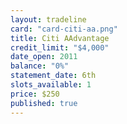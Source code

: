 ```yaml
---
layout: tradeline
card: "card-citi-aa.png"
title: Citi AAdvantage
credit_limit: "$4,000"
date_open: 2011
balance: "0%"
statement_date: 6th
slots_available: 1
price: $250
published: true
---
```


